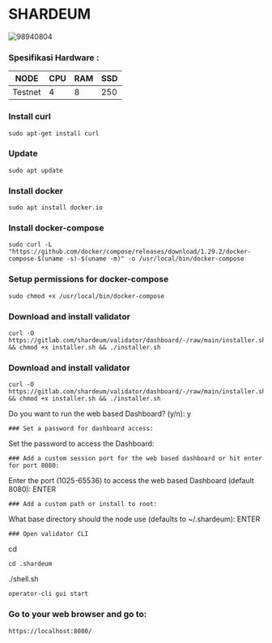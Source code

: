 # SHARDEUM

![98940804](https://user-images.githubusercontent.com/96678356/216855731-728a1322-d22a-411e-984a-1e6dd43c16e9.png)


### Spesifikasi Hardware :
NODE  | CPU     | RAM      | SSD     |
| ------------- | ------------- | ------------- | -------- |
| Testnet | 4          | 8         | 250  |


### Install curl
```
sudo apt-get install curl
```
### Update
```
sudo apt update
```
### Install docker
```
sudo apt install docker.io
```
### Install docker-compose
```
sudo curl -L "https://github.com/docker/compose/releases/download/1.29.2/docker-compose-$(uname -s)-$(uname -m)" -o /usr/local/bin/docker-compose
```
### Setup permissions for docker-compose
```
sudo chmod +x /usr/local/bin/docker-compose
```
### Download and install validator
```
curl -O https://gitlab.com/shardeum/validator/dashboard/-/raw/main/installer.sh && chmod +x installer.sh && ./installer.sh
```
### Download and install validator
```
curl -O https://gitlab.com/shardeum/validator/dashboard/-/raw/main/installer.sh && chmod +x installer.sh && ./installer.sh
```
Do you want to run the web based Dashboard? (y/n): y 
```
### Set a password for dashboard access:
```
Set the password to access the Dashboard: 
```
### Add a custom session port for the web based dashboard or hit enter for port 8080:
```
Enter the port (1025-65536) to access the web based Dashboard (default 8080): ENTER
```
### Add a custom path or install to root:
```
What base directory should the node use (defaults to ~/.shardeum):  ENTER
```
### Open validator CLI
```
cd
```
cd .shardeum
```
./shell.sh
```
operator-cli gui start
```
### Go to your web browser and go to:
```
https://localhost:8080/
```
